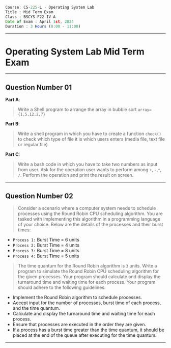 ```jsx
Course: CS-225-L - Operating System Lab
Title : Mid Term Exam
Class : BSCYS-F22-IV-A
Date of Exam : April 1st, 2024
Duration : 3 Hours (8:00 - 11:00)
```

---
# Operating System Lab Mid Term Exam
---

## Question Number 01

**Part A**:

> Write a Shell program to arrange the array in bubble sort `array={1,5,12,2,7}`

**Part B**:

> Write a shell program in which you have to create a function `check()` to check which type of file it is which users enters (media file, text file or regular file)

**Part C**:

> Write a bash code in which you have to take two numbers as input from user. Ask for the operation user wants to perform among `+`, `-`,`*`, `/`. Perform the operation and print the result on screen.


---

## Question Number 02

> Consider a scenario where a computer system needs to schedule processes using the Round Robin CPU scheduling algorithm. You are tasked with implementing this algorithm in a programming language of your choice.
> Below are the details of the processes and their burst times:
- `Process 1:` Burst Time = 6 units
- `Process 2:` Burst Time = 4 units
- `Process 3:` Burst Time = 8 units
- `Process 4:` Burst Time = 5 units
> The time quantum for the Round Robin algorithm is `3` units. Write a program to simulate the Round Robin CPU scheduling algorithm for the given processes. Your program should calculate and display the turnaround time and waiting time for each process.
> Your program should adhere to the following guidelines:
- Implement the Round Robin algorithm to schedule processes.
- Accept input for the number of processes, burst time of each process, and the time quantum.
- Calculate and display the turnaround time and waiting time for each process.
- Ensure that processes are executed in the order they are given.
- If a process has a burst time greater than the time quantum, it should be placed at the end of the queue after executing for the time quantum.

---
